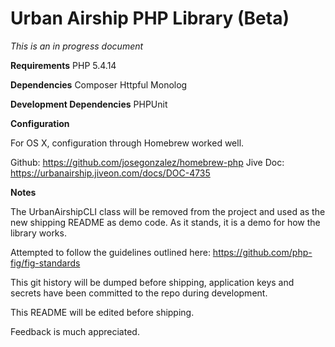 Urban Airship PHP Library (Beta)
================================
*This is an in progress document*

**Requirements**
PHP 5.4.14

**Dependencies**
Composer
Httpful
Monolog

**Development Dependencies**
PHPUnit

**Configuration**

For OS X, configuration through Homebrew worked well.

Github:
https://github.com/josegonzalez/homebrew-php
Jive Doc:
https://urbanairship.jiveon.com/docs/DOC-4735

**Notes**

The UrbanAirshipCLI class will be removed from the project and used as the new 
shipping README as demo code. As it stands, it is a demo for how the library works.

Attempted to follow the guidelines outlined here: https://github.com/php-fig/fig-standards

This git history will be dumped before shipping, application keys and
secrets have been committed to the repo during development.

This README will be edited before shipping.

Feedback is much appreciated. 

